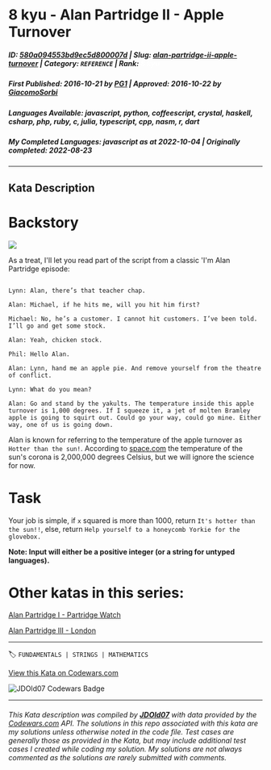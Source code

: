# 8 kyu - Alan Partridge II - Apple Turnover

##### **ID**: [580a094553bd9ec5d800007d](https://www.codewars.com/kata/580a094553bd9ec5d800007d) | **Slug**: [alan-partridge-ii-apple-turnover](https://www.codewars.com/kata/580a094553bd9ec5d800007d) | **Category**: `REFERENCE` | **Rank**: <span style="color:white">8 kyu</span>

##### **First Published**: 2016-10-21 ***by*** [PG1](https://www.codewars.com/users/PG1) | **Approved**: 2016-10-22 ***by*** [GiacomoSorbi](https://www.codewars.com/users/GiacomoSorbi)

##### **Languages Available**: javascript, python, coffeescript, crystal, haskell, csharp, php, ruby, c, julia, typescript, cpp, nasm, r, dart

##### **My Completed Languages**: javascript ***as at*** 2022-10-04 | **Originally completed**: 2022-08-23

---

## Kata Description


# Backstory

<img src="https://pbs.twimg.com/media/BQRHvcFCQAABGH6.jpg">



As a treat, I'll let you read part of the script from a classic 'I'm Alan Partridge episode:

```

Lynn: Alan, there’s that teacher chap.

Alan: Michael, if he hits me, will you hit him first?

Michael: No, he’s a customer. I cannot hit customers. I’ve been told. I’ll go and get some stock.

Alan: Yeah, chicken stock.

Phil: Hello Alan.

Alan: Lynn, hand me an apple pie. And remove yourself from the theatre of conflict.

Lynn: What do you mean?

Alan: Go and stand by the yakults. The temperature inside this apple turnover is 1,000 degrees. If I squeeze it, a jet of molten Bramley apple is going to squirt out. Could go your way, could go mine. Either way, one of us is going down.

```

Alan is known for referring to the temperature of the apple turnover as `Hotter than the sun!`. According to  <a href="http://www.space.com/17137-how-hot-is-the-sun.html">space.com</a> the temperature of the sun's corona is 2,000,000 degrees Celsius, but we will ignore the science for now. 



# Task

Your job is simple, if `x` squared is more than 1000, return `It's hotter than the sun!!`, else, return `Help yourself to a honeycomb Yorkie for the glovebox.`



**Note: Input will either be a positive integer (or a string for untyped languages).**



# Other katas in this series:

<a href="https://www.codewars.com/kata/alan-partridge-i-partridge-watch">Alan Partridge I - Partridge Watch</a><br>

<a href="https://www.codewars.com/kata/alan-partridge-iii-london">Alan Partridge III - London</a>



---


🏷 `FUNDAMENTALS | STRINGS | MATHEMATICS`


[View this Kata on Codewars.com](https://www.codewars.com/kata/580a094553bd9ec5d800007d)

![](https://www.codewars.com/users/jdold07/badges/large "JDOld07 Codewars Badge")

---

###### *This Kata description was compiled by [**JDOld07**](https://tpstech.dev) with data provided by the [Codewars.com](https://www.codewars.com) API.  The solutions in this repo associated with this kata are my solutions unless otherwise noted in the code file.  Test cases are generally those as provided in the Kata, but may include additional test cases I created while coding my solution.  My solutions are not always commented as the solutions are rarely submitted with comments.*
